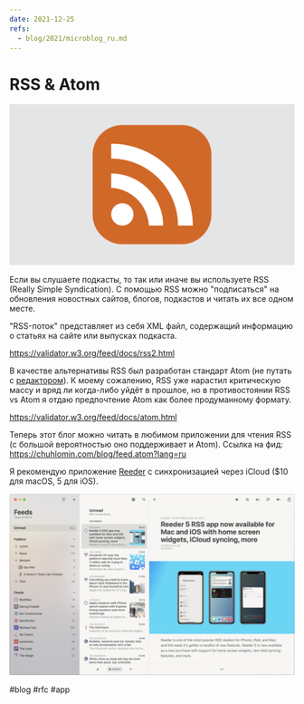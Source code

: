 ```yaml
---
date: 2021-12-25
refs:
  - blog/2021/microblog_ru.md
---
```


# RSS & Atom

![RSS icon](../2021/rss.png)

Если вы слушаете подкасты, то так или иначе вы используете RSS (Really Simple Syndication).
С помощью RSS можно "подписаться" на обновления новостных сайтов, блогов, подкастов и читать их все одном месте.

"RSS-поток" представляет из себя XML файл, содержащий информацию о статьях на сайте или выпусках подкаста.

https://validator.w3.org/feed/docs/rss2.html

В качестве альтернативы RSS был разработан стандарт Atom (не путать с [редактором](https://github.com/atom/atom)).
К моему сожалению, RSS уже нарастил критическую массу и вряд ли когда-либо уйдёт в прошлое,
но в противостоянии RSS vs Atom я отдаю предпочтение Atom как более продуманному формату.

https://validator.w3.org/feed/docs/atom.html

Теперь этот блог можно читать в любимом приложении для чтения RSS (с большой вероятностью оно поддерживает и Atom). Ссылка на фид: https://chuhlomin.com/blog/feed.atom?lang=ru

Я рекомендую приложение [Reeder](https://reeder.app) с синхронизацией через iCloud ($10 для macOS, 5 для iOS).

![Reeder for macOS](../2021/reeder.png)

#blog #rfc #app
